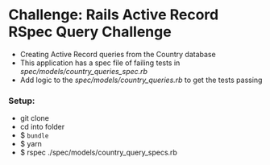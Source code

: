 # Challenge: Rails Active Record RSpec Query Challenge

- Creating Active Record queries from the Country database
- This application has a spec file of failing tests in *spec/models/country_queries_spec.rb*
- Add logic to the *spec/models/country_queries.rb* to get the tests passing

### Setup:
- git clone
- cd into folder
- $ `bundle`
- $ yarn
- $ rspec ./spec/models/country_query_specs.rb
